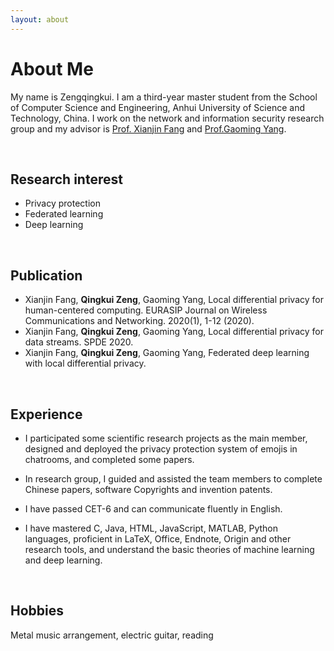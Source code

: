 ```yaml
---
layout: about 
---
```

# About Me
My name is Zengqingkui. I am a third-year master student from the School of Computer Science and Engineering, Anhui University of Science and Technology, China. I work on the network and information security research group and my advisor is [Prof. Xianjin Fang](http://star.aust.edu.cn/xjfang/) and [Prof.Gaoming Yang](http://jsj.aust.edu.cn/info/1181/1816.htm).

<br/>

## Research interest
* Privacy protection  
* Federated learning  
* Deep learning  

<br/>

## Publication
* Xianjin Fang, **Qingkui Zeng**, Gaoming Yang, Local differential privacy for human-centered computing. EURASIP Journal on Wireless Communications and Networking. 2020(1), 1-12 (2020).  
* Xianjin Fang, **Qingkui Zeng**, Gaoming Yang, Local differential privacy for data streams. SPDE 2020.   
* Xianjin Fang, **Qingkui Zeng**, Gaoming Yang, Federated deep learning with local differential privacy. 

<br/>

## Experience
* I participated some scientific research projects as the main member, designed and deployed the privacy protection system of emojis in chatrooms, and completed some papers.  
* In research group, I guided and assisted the team members to complete Chinese papers, software Copyrights and invention patents.  
* I have passed CET-6 and can communicate fluently in English.  
* I have mastered C, Java, HTML, JavaScript, MATLAB, Python languages, proficient in LaTeX, Office, Endnote, Origin and other research tools, and understand the basic theories of machine learning and deep learning. 

  <br/>

## Hobbies
Metal music arrangement, electric guitar, reading
